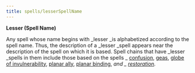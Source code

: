```yaml
---
title: spells/lesserSpellName
---
```

 **Lesser (Spell Name)**

Any spell whose name begins with _lesser _is alphabetized according to the spell name. Thus, the description of a _lesser _spell appears near the description of the spell on which it is based. Spell chains that have _lesser _spells in them include those based on the spells _ [confusion](confusion#_confusion), [geas](geasQuest#_geas-quest), [globe of invulnerability](globeOfInvulnerability#_globe-of-invulnerability), [planar ally](planarAlly#_planar-ally), [planar binding](planarBinding#_planar-binding), _and _ [restoration](restoration#_restoration)._

